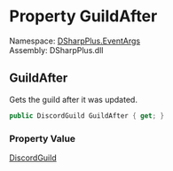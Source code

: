 # Property GuildAfter

Namespace: [DSharpPlus.EventArgs](DSharpPlus.EventArgs.md)  
Assembly: DSharpPlus.dll

## <a id="DSharpPlus_EventArgs_GuildUpdateEventArgs_GuildAfter"></a>GuildAfter

Gets the guild after it was updated.

```csharp
public DiscordGuild GuildAfter { get; }
```

### Property Value

[DiscordGuild](DSharpPlus.Entities.DiscordGuild.md)

